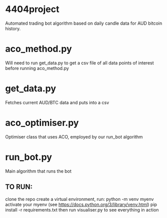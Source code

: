 # 4404project
Automated trading bot algorithm based on daily candle data for AUD bitcoin history.


# aco_method.py
Will need to run get_data.py to get a csv file of all data points of interest before running aco_method.py

# get_data.py
Fetches current AUD/BTC data and puts into a csv

# aco_optimiser.py
Optimiser class that uses ACO, employed by our run_bot algorithm

# run_bot.py
Main algorithm that runs the bot

## TO RUN:
clone the repo
create a virtual environment, run:
python -m venv myenv
activate your myenv (see https://docs.python.org/3/library/venv.html)
pip install -r requirements.txt
then run visualiser.py to see everything in action
